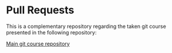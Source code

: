 # Pull Requests

This is a complementary repository regarding the taken git course presented in the following repository:

[Main git course repository](https://github.com/pedromg100/course_git)
